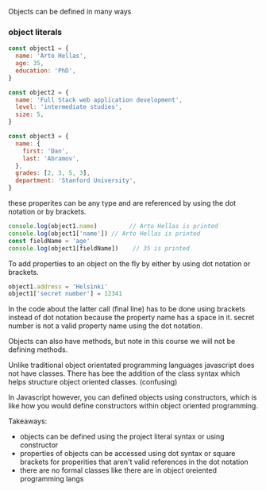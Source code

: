  Objects can be defined in many ways

### object literals
```js
const object1 = {
  name: 'Arto Hellas',
  age: 35,
  education: 'PhD',
}

const object2 = {
  name: 'Full Stack web application development',
  level: 'intermediate studies',
  size: 5,
}

const object3 = {
  name: {
    first: 'Dan',
    last: 'Abramov',
  },
  grades: [2, 3, 5, 3],
  department: 'Stanford University',
}
```

these properites can be any type and are referenced by using the dot notation or by brackets.

```js
console.log(object1.name)         // Arto Hellas is printed
console.log(object1['name']) // Arto Hellas is printed
const fieldName = 'age'
console.log(object1[fieldName])    // 35 is printed
```

To add properties to an object on the fly by either  by using dot notation or brackets.
```js
object1.address = 'Helsinki'
object1['secret number'] = 12341
```

In the code about the latter call (final line) has to be done using brackets instead of dot notation because the property name has a space in it. secret number is not a valid property name using the dot notation.

Objects can also have methods, but note in this course we will not be defining methods.

Unlike traditional object orientated programming languages javascript does not have classes. There has bee the addition of the class syntax which helps structure object oriented classes. (confusing)

In Javascript however, you can defined objects using constructors, which is like how you would define constructors within object oriented programming.


Takeaways:
- objects can be defined using the project literal syntax or using constructor
- properties of objects can be accessed using dot syntax or square brackets for properities that aren't valid references in the dot notation
- there are no formal classes like there are in object oreiented programming langs